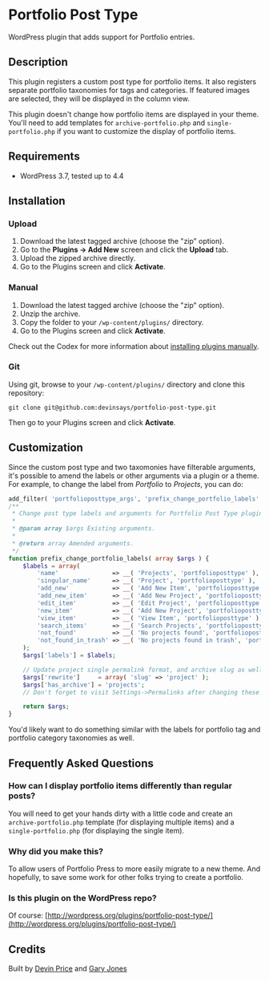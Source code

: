 # Portfolio Post Type

WordPress plugin that adds support for Portfolio entries.

## Description

This plugin registers a custom post type for portfolio items.  It also registers separate portfolio taxonomies for tags and categories.  If featured images are selected, they will be displayed in the column view.

This plugin doesn't change how portfolio items are displayed in your theme.  You'll need to add templates for `archive-portfolio.php` and `single-portfolio.php` if you want to customize the display of portfolio items.

## Requirements
* WordPress 3.7, tested up to 4.4

## Installation

### Upload

1. Download the latest tagged archive (choose the "zip" option).
2. Go to the __Plugins -> Add New__ screen and click the __Upload__ tab.
3. Upload the zipped archive directly.
4. Go to the Plugins screen and click __Activate__.

### Manual

1. Download the latest tagged archive (choose the "zip" option).
2. Unzip the archive.
3. Copy the folder to your `/wp-content/plugins/` directory.
4. Go to the Plugins screen and click __Activate__.

Check out the Codex for more information about [installing plugins manually](http://codex.wordpress.org/Managing_Plugins#Manual_Plugin_Installation).

### Git

Using git, browse to your `/wp-content/plugins/` directory and clone this repository:

`git clone git@github.com:devinsays/portfolio-post-type.git`

Then go to your Plugins screen and click __Activate__.

## Customization

Since the custom post type and two taxomonies have filterable arguments, it's possible to amend the labels or other arguments via a plugin or a theme. For example, to change the label from _Portfolio_ to _Projects_, you can do:

~~~php
add_filter( 'portfolioposttype_args', 'prefix_change_portfolio_labels' );
/**
 * Change post type labels and arguments for Portfolio Post Type plugin.
 *
 * @param array $args Existing arguments.
 *
 * @return array Amended arguments.
 */
function prefix_change_portfolio_labels( array $args ) {
	$labels = array(
		'name'               => __( 'Projects', 'portfolioposttype' ),
		'singular_name'      => __( 'Project', 'portfolioposttype' ),
		'add_new'            => __( 'Add New Item', 'portfolioposttype' ),
		'add_new_item'       => __( 'Add New Project', 'portfolioposttype' ),
		'edit_item'          => __( 'Edit Project', 'portfolioposttype' ),
		'new_item'           => __( 'Add New Project', 'portfolioposttype' ),
		'view_item'          => __( 'View Item', 'portfolioposttype' ),
		'search_items'       => __( 'Search Projects', 'portfolioposttype' ),
		'not_found'          => __( 'No projects found', 'portfolioposttype' ),
		'not_found_in_trash' => __( 'No projects found in trash', 'portfolioposttype' ),
	);
	$args['labels'] = $labels;

	// Update project single permalink format, and archive slug as well.
	$args['rewrite']     = array( 'slug' => 'project' );
	$args['has_archive'] = 'projects';
	// Don't forget to visit Settings->Permalinks after changing these to flush the rewrite rules.

	return $args;
}
~~~

You'd likely want to do something similar with the labels for portfolio tag and portfolio category taxonomies as well.

## Frequently Asked Questions

### How can I display portfolio items differently than regular posts?

You will need to get your hands dirty with a little code and create an `archive-portfolio.php` template (for displaying multiple items) and a `single-portfolio.php` (for displaying the single item).

### Why did you make this?

To allow users of Portfolio Press to more easily migrate to a new theme.  And hopefully, to save some work for other folks trying to create a portfolio.

### Is this plugin on the WordPress repo?

Of course: [http://wordpress.org/plugins/portfolio-post-type/](http://wordpress.org/plugins/portfolio-post-type/)

## Credits

Built by [Devin Price](http://www.wptheming.com/) and [Gary Jones](https://gamajo.com/)
